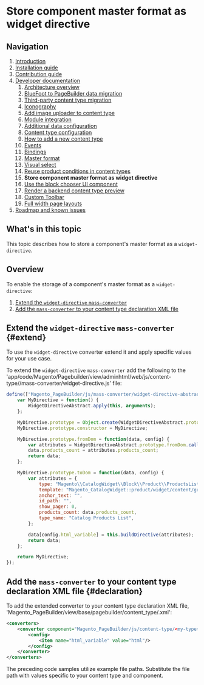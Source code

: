 # Store component master format as widget directive

## Navigation

1. [Introduction]
2. [Installation guide]
3. [Contribution guide]
4. [Developer documentation]
    1. [Architecture overview]
    1. [BlueFoot to PageBuilder data migration]
    1. [Third-party content type migration]
    1. [Iconography]
    1. [Add image uploader to content type]
    1. [Module integration]
    1. [Additional data configuration]
    1. [Content type configuration]
    1. [How to add a new content type]
    1. [Events]
    1. [Bindings]
    1. [Master format]
    1. [Visual select] 
    1. [Reuse product conditions in content types]
    1. **Store component master format as widget directive**
    1. [Use the block chooser UI component]
    1. [Render a backend content type preview]
    1. [Custom Toolbar]
    1. [Full width page layouts]
5. [Roadmap and known issues]

[Introduction]: README.md
[Contribution guide]: CONTRIBUTING.md
[Installation guide]: install.md
[Developer documentation]: developer-documentation.md
[Architecture overview]: architecture-overview.md
[BlueFoot to PageBuilder data migration]: bluefoot-data-migration.md
[Third-party content type migration]: new-content-type-example.md
[Iconography]: iconography.md
[Add image uploader to content type]: image-uploader.md
[Module integration]: module-integration.md
[Additional data configuration]: custom-configuration.md
[Content type configuration]: content-type-configuration.md
[How to add a new content type]: how-to-add-new-content-type.md
[Events]: events.md
[Bindings]: bindings.md
[Master format]: master-format.md
[Visual select]: visual-select.md
[Reuse product conditions in content types]: product-conditions.md
[Store component master format as widget directive]: widget-directive.md
[Render a backend content type preview]: content-type-preview.md
[Use the block chooser UI component]: block-chooser-component.md
[Custom Toolbar]: toolbar.md
[Full width page layouts]: full-width-page-layouts.md
[Add image uploader to content type]: image-uploader.md
[Roadmap and Known Issues]: roadmap.md


## What's in this topic
This topic describes how to store a component's master format as a `widget-directive`.

## Overview

To enable the storage of a component's master format as a `widget-directive`:
1. [Extend the `widget-directive` `mass-converter`](#extend)
2. [Add the `mass-converter` to your content type declaration XML file](#declaration)

## Extend the `widget-directive` `mass-converter` {#extend}

To use the `widget-directive` converter extend it and apply specific values for your use case.

To extend the `widget-directive` `mass-converter` add the following to the 'app/code/Magento/Pagebuilder/view/adminhtml/web/js/content-type/<my-type>/mass-converter/widget-directive.js' file:

``` javascript
define(["Magento_PageBuilder/js/mass-converter/widget-directive-abstract"], function(WidgetDirectiveAbstract) {
    var MyDirective = function() {
        WidgetDirectiveAbstract.apply(this, arguments);
    };

    MyDirective.prototype = Object.create(WidgetDirectiveAbstract.prototype);
    MyDirective.prototype.constructor = MyDirective;

    MyDirective.prototype.fromDom = function(data, config) {
        var attributes = WidgetDirectiveAbstract.prototype.fromDom.call(this, data, config);
        data.products_count = attributes.products_count;
        return data;
    };

    MyDirective.prototype.toDom = function(data, config) {
        var attributes = {
            type: "Magento\\CatalogWidget\\Block\\Product\\ProductsList",
            template: "Magento_CatalogWidget::product/widget/content/grid.phtml",
            anchor_text: "",
            id_path: "",
            show_pager: 0,
            products_count: data.products_count,
            type_name: "Catalog Products List",
        };

        data[config.html_variable] = this.buildDirective(attributes);
        return data;
    };

    return MyDirective;
});
```

## Add the `mass-converter` to your content type declaration XML file {#declaration}

To add the extended converter to your content type declaration XML file, 'Magento_PageBuilder/view/base/pagebuilder/content_type/<my-type>.xml':

``` xml
<converters>
    <converter component="Magento_PageBuilder/js/content-type/<my-type>/mass-converter/widget-directive" name="widget_directive">
        <config>
            <item name="html_variable" value="html"/>
        </config>
    </converter>
</converters>
```
The preceding code samples utilize example file paths. Substitute the file path with values specific to your content type and component.

